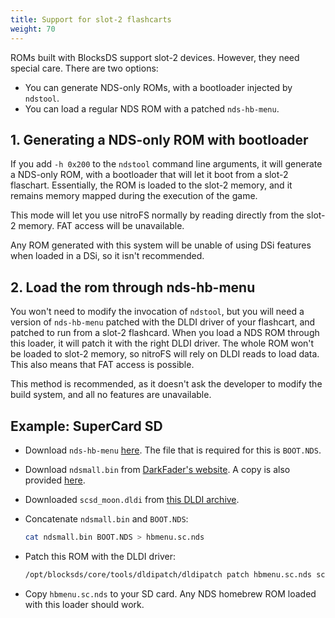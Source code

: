 ```yaml
---
title: Support for slot-2 flashcarts
weight: 70
---
```


ROMs built with BlocksDS support slot-2 devices. However, they need special
care. There are two options:

- You can generate NDS-only ROMs, with a bootloader injected by `ndstool`.
- You can load a regular NDS ROM with a patched `nds-hb-menu`.

## 1. Generating a NDS-only ROM with bootloader

If you add `-h 0x200` to the `ndstool` command line arguments, it will generate
a NDS-only ROM, with a bootloader that will let it boot from a slot-2 flaschart.
Essentially, the ROM is loaded to the slot-2 memory, and it remains memory
mapped during the execution of the game.

This mode will let you use nitroFS normally by reading directly from the slot-2
memory. FAT access will be unavailable.

Any ROM generated with this system will be unable of using DSi features when
loaded in a DSi, so it isn't recommended.

## 2. Load the rom through nds-hb-menu

You won't need to modify the invocation of `ndstool`, but you will need a
version of `nds-hb-menu` patched with the DLDI driver of your flashcart, and
patched to run from a slot-2 flashcard. When you load a NDS ROM through this
loader, it will patch it with the right DLDI driver. The whole ROM won't be
loaded to slot-2 memory, so nitroFS will rely on DLDI reads to load data. This
also means that FAT access is possible.

This method is recommended, as it doesn't ask the developer to modify the build
system, and all no features are unavailable.

Example: SuperCard SD
---------------------

- Download `nds-hb-menu` [here](https://github.com/devkitPro/nds-hb-menu/releases).
  The file that is required for this is `BOOT.NDS`.

- Download `ndsmall.bin` from [DarkFader's website](https://www.darkfader.net/ds/).
  A copy is also provided [here](/ndsmall.bin).

- Downloaded `scsd_moon.dldi` from
  [this DLDI archive](https://github.com/DS-Homebrew/DLDI/blob/master/prebuilts/scsd_moon.dldi).

- Concatenate `ndsmall.bin` and `BOOT.NDS`:

  ```bash
  cat ndsmall.bin BOOT.NDS > hbmenu.sc.nds
  ```

- Patch this ROM with the DLDI driver:

  ```bash
  /opt/blocksds/core/tools/dldipatch/dldipatch patch hbmenu.sc.nds scsd_moon.dldi
  ```

- Copy `hbmenu.sc.nds` to your SD card. Any NDS homebrew ROM loaded with this
  loader should work.
